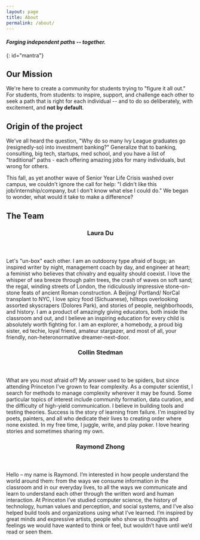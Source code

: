 ```yaml
---
layout: page
title: About
permalink: /about/
---
```


#### *Forging independent paths -- together.*
{: id="mantra"}

## Our Mission

We're here to create a community for students trying to "figure it all out." For students, from students: to inspire, support, and challenge each other to seek a path that is right for each individual --  and to do so deliberately, with excitement, and **not by default**.

## Origin of the project

We've all heard the question, "Why do so many Ivy League graduates go (resignedly-so) into investment banking?” Generalize that to banking, consulting, big tech, startups, med school, and you have a list of "traditional" paths - each offering amazing jobs for many individuals, but wrong for others. 

This fall, as yet another wave of Senior Year Life Crisis washed over campus, we couldn't ignore the call for help: "I didn't like this job/internship/company, but I don't know what else I could do." We began to wonder, what would it take to make a difference? 

[//]: # (## The Cohort)

[//]: # (## The Community)

## The Team

<header class="bio-header">
  <div class='headshot' style='background: url({{ site.baseurl }}/assets/img/ldu.jpg); background-size: cover'></div>
  <div class='meta-wrap'>
    <h3 class='bio-title'>Laura Du</h3>
  </div>
</header>

Let's "un-box" each other. I am an outdoorsy type afraid of bugs; an inspired writer by night, management coach by day, and engineer at heart; a feminist who believes that chivalry and equality should coexist. I love the whisper of sea breeze through palm trees, the crash of waves on soft sand; the regal, winding streets of London, the ridiculously impressive stone-on-stone feats of ancient Roman construction. A Beijing/ Portland/ NorCal transplant to NYC, I love spicy food (Sichuanese), hilltops overlooking assorted skyscrapers (Dolores Park), and stories of people, neighborhoods, and history. I am a product of amazingly giving educators, both inside the classroom and out, and I believe an inspiring education for every child is absolutely worth fighting for. I am an explorer, a homebody, a proud big sister, ed techie, loyal friend, amateur stargazer, and most of all, your friendly, non-heteronormative dreamer-next-door. 

<header class="bio-header">
  <div class='headshot' style='background: url({{ site.baseurl }}/assets/img/cstedman.jpg); background-size: cover'></div>
  <div class='meta-wrap'>
    <h3 class='bio-title'>Collin Stedman</h3>
  </div>
</header>

What are you most afraid of? My answer used to be spiders, but since attending Princeton I've grown to fear complexity. As a computer scientist, I search for methods to manage complexity wherever it may be found. Some particular topics of interest include community formation, data curation, and the difficulty of high-yield communication. I believe in building tools and testing theories. Success is the story of learning from failure. I'm inspired by poets, painters, and all who dedicate their lives to creating order where none existed. In my free time, I juggle, write, and play poker. I love hearing stories and sometimes sharing my own. 

<header class="bio-header">
  <div class='headshot' style='background: url({{ site.baseurl }}/assets/img/rzhong.jpg); background-size: cover'></div>
  <div class='meta-wrap'>
    <h3 class='bio-title'>Raymond Zhong</h3>
  </div>
</header>

Hello – my name is Raymond. I’m interested in how people understand the world around them: from the ways we consume information in the classroom and in our everyday lives, to all the ways we communicate and learn to understand each other through the written word and human interaction. At Princeton I’ve studied computer science, the history of technology, human values and perception, and social systems, and I’ve also helped build tools and organizations using what I’ve learned. I’m inspired by great minds and expressive artists, people who show us thoughts and feelings we would have wanted to think or feel, but wouldn’t have until we’d read or seen them.

[//]: # (## The Newsletter)
